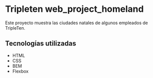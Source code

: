 # Tripleten web_project_homeland

Este proyecto muestra las ciudades natales de algunos empleados de TripleTen.

## Tecnologías utilizadas

- HTML
- CSS
- BEM
- Flexbox
